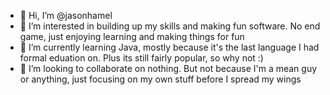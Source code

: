 - 👋 Hi, I’m @jasonhamel
- 👀 I’m interested in building up my skills and making fun software. No end game, just enjoying learning and making things for fun
- 🌱 I’m currently learning Java, mostly because it's the last language I had formal eduation on. Plus its still fairly popular, so why not :)
- 💞️ I’m looking to collaborate on nothing. But not because I'm a mean guy or anything, just focusing on my own stuff before I spread my wings


<!---
jasonhamel/jasonhamel is a ✨ special ✨ repository because its `README.md` (this file) appears on your GitHub profile.
You can click the Preview link to take a look at your changes.
--->
